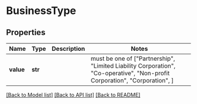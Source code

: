 # BusinessType


## Properties
Name | Type | Description | Notes
------------ | ------------- | ------------- | -------------
**value** | **str** |  |  must be one of ["Partnership", "Limited Liability Corporation", "Co-operative", "Non-profit Corporation", "Corporation", ]

[[Back to Model list]](../README.md#documentation-for-models) [[Back to API list]](../README.md#documentation-for-api-endpoints) [[Back to README]](../README.md)


